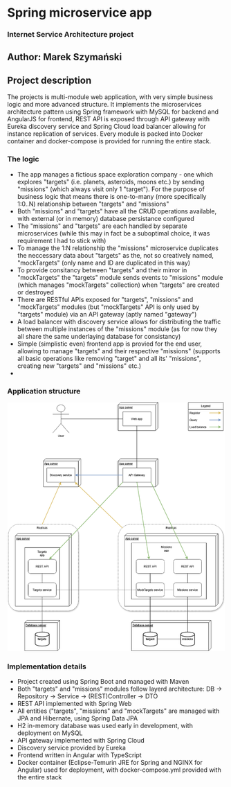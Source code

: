 # Spring microservice app
### Internet Service Architecture project
## Author: Marek Szymański


## Project description
The projects is multi-module web application, with very simple business logic and more advanced structure. It implements the microservices architecture pattern using Spring framework with MySQL for backend and AngularJS for frontend, REST API is exposed through API gateway with Eureka discovery service and Spring Cloud load balancer allowing for instance replication of services. Every module is packed into Docker container and docker-compose is provided for running the entire stack.

### The logic
- The app manages a fictious space exploration company - one which explores "targets" (i.e. planets, asteroids, moons etc.) by sending "missions" (which always visit only 1 "target"). For the purpose of business logic that means there is one-to-many (more specifically 1:0..N) relationship between "targets" and "missions"
- Both "missions" and "targets" have all the CRUD operations available, with external (or in memory) database persistance configured
- The "missions" and "targets" are each handled by separate microservices (while this may in fact be a suboptimal choice, it was requirement I had to stick with)
- To manage the 1:N relationship the "missions" microservice duplicates the neccessary data about "targets" as the, not so creatively named, "mockTargets" (only name and ID are duplicated in this way)
- To provide consitancy between "targets" and their mirror in "mockTargets" the "targets" module sends events to "missions" module (which manages "mockTargets" collection) when "targets" are created or destroyed
- There are RESTful APIs exposed for "targets", "missions" and "mockTargets" modules (but "mockTargets" API is only used by "targets" module) via an API gateway (aptly named "gateway")
- A load balancer with discovery service allows for distributing the traffic between multiple instances of the "missions" module (as for now they all share the same underlaying database for consistancy)
- Simple (simplistic even) frontend app is provied for the end user, allowing to manage "targets" and their respective "missions" (supports all basic operations like removing "target" and all its' "missions", creating new "targets" and "missions" etc.)
- 

### Application structure
![Alt text](./resources/app_schema.png)

### Implementation details
- Project created using Spring Boot and managed with Maven
- Both "targets" and "missions" modules follow layerd architecture: DB -> Repository -> Service -> (REST)Controller -> DTO
- REST API implemented with Spring Web
- All entities ("targets", "missions" and "mockTargets" are managed with JPA and Hibernate, using Spring Data JPA
- H2 in-memory database was used early in development, with deployment on MySQL
- API gateway implemented with Spring Cloud
- Discovery service provided by Eureka
- Frontend written in Angular with TypeScript
- Docker container (Eclipse-Temurin JRE for Spring and NGINX for Angular) used for deployment, with docker-compose.yml provided with the entire stack
